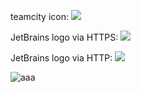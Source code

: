 teamcity icon: [![](http://teamcity.jetbrains.com/app/rest/builds/buildType:bt230/statusIcon)][1]

JetBrains logo via HTTPS: ![](https://www.jetbrains.com/img/logos/logo_JB_tagline.png)

JetBrains logo via HTTP: ![](http://www.jetbrains.com/img/logos/logo_JB_tagline.png)

![aaa][2]


  [1]: http://teamcity.jetbrains.com/viewType.html?buildTypeId=bt230

  [2]: http://teamcity.jetbrains.com/app/rest/builds/buildType:bt230/statusIcon
